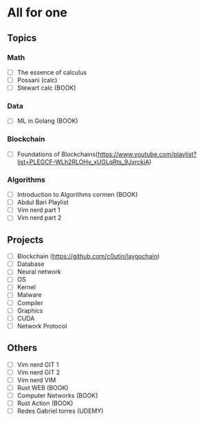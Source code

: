 # All for one 

## Topics

### Math
- [ ] The essence of calculus 
- [ ] Possani (calc)
- [ ] Stewart calc (BOOK)

### Data
- [ ] ML in Golang (BOOK)

### Blockchain
- [ ] Foundations of Blockchains(https://www.youtube.com/playlist?list=PLEGCF-WLh2RLOHv_xUGLqRts_9JxrckiA)

### Algorithms
- [ ] Introduction to Algorithms cormen (BOOK)
- [ ] Abdul Bari Playlist
- [ ] Vim nerd part 1
- [ ] Vim nerd part 2

## Projects
- [ ] Blockchain (https://github.com/c0utin/laygochain)
- [ ] Database
- [ ] Neural network
- [ ] OS
- [ ] Kernel
- [ ] Malware
- [ ] Compiler
- [ ] Graphics
- [ ] CUDA
- [ ] Network Protocol

## Others
- [ ] Vim nerd GIT 1
- [ ] Vim nerd GIT 2
- [ ] Vim nerd VIM
- [ ] Rust WEB (BOOK) 
- [ ] Computer Networks (BOOK)
- [ ] Rust Action (BOOK)
- [ ] Redes Gabriel torres (UDEMY)
